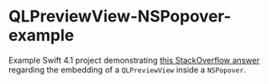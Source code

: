 # QLPreviewView-NSPopover-example

Example Swift 4.1 project demonstrating [this StackOverflow answer](https://stackoverflow.com/a/24341301/446039) regarding the embedding of a `QLPreviewView` inside a `NSPopover`.
